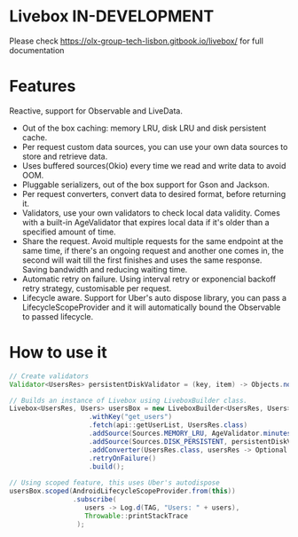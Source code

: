 # Livebox IN-DEVELOPMENT

Please check https://olx-group-tech-lisbon.gitbook.io/livebox/ for full documentation

# Features

Reactive, support for Observable and LiveData.

- Out of the box caching: memory LRU, disk LRU and disk persistent cache.
- Per request custom data sources, you can use your own data sources to store and retrieve data.
- Uses buffered sources(Okio) every time we read and write data to avoid OOM.
- Pluggable serializers, out of the box support for Gson and Jackson.
- Per request converters, convert data to desired format, before returning it.
- Validators, use your own validators to check local data validity.
  Comes with a built-in AgeValidator that expires local data if it's older than a specified amount of time.
- Share the request. Avoid multiple requests for the same endpoint at the same time, if there's an ongoing request and another one comes in, the second will wait till the first finishes and uses the same response. Saving bandwidth and reducing waiting time.
- Automatic retry on failure. Using interval retry or exponencial backoff retry strategy, customisable per request.
- Lifecycle aware. Support for Uber's auto dispose library, you can pass a LifecycleScopeProvider and it will automatically bound the Observable to passed lifecycle. 

# How to use it

```java
// Create validators
Validator<UsersRes> persistentDiskValidator = (key, item) -> Objects.nonNull(item) && !item.getItems().isEmpty();

// Builds an instance of Livebox using LiveboxBuilder class.
Livebox<UsersRes, Users> usersBox = new LiveboxBuilder<UsersRes, Users>()
                    .withKey("get_users")
                    .fetch(api::getUserList, UsersRes.class)
                    .addSource(Sources.MEMORY_LRU, AgeValidator.minutes(2))
                    .addSource(Sources.DISK_PERSISTENT, persistentDiskValidator)
                    .addConverter(UsersRes.class, usersRes -> Optional.of(Users.fromUsersRes(usersRes)))
                    .retryOnFailure()
                    .build();
                   
// Using scoped feature, this uses Uber's autodispose                
usersBox.scoped(AndroidLifecycleScopeProvider.from(this))
                .subscribe(
                   users -> Log.d(TAG, "Users: " + users),
                   Throwable::printStackTrace
                 );
​
```


